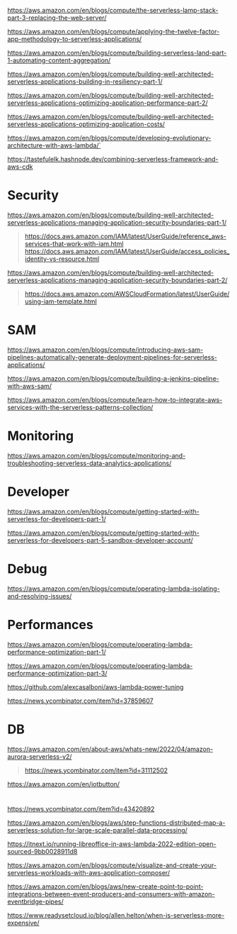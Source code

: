 https://aws.amazon.com/en/blogs/compute/the-serverless-lamp-stack-part-3-replacing-the-web-server/

https://aws.amazon.com/en/blogs/compute/applying-the-twelve-factor-app-methodology-to-serverless-applications/

https://aws.amazon.com/en/blogs/compute/building-serverless-land-part-1-automating-content-aggregation/

https://aws.amazon.com/en/blogs/compute/building-well-architected-serverless-applications-building-in-resiliency-part-1/

https://aws.amazon.com/en/blogs/compute/building-well-architected-serverless-applications-optimizing-application-performance-part-2/

https://aws.amazon.com/en/blogs/compute/building-well-architected-serverless-applications-optimizing-application-costs/

https://aws.amazon.com/en/blogs/compute/developing-evolutionary-architecture-with-aws-lambda/`

https://tastefulelk.hashnode.dev/combining-serverless-framework-and-aws-cdk

# Security
https://aws.amazon.com/en/blogs/compute/building-well-architected-serverless-applications-managing-application-security-boundaries-part-1/
> https://docs.aws.amazon.com/IAM/latest/UserGuide/reference_aws-services-that-work-with-iam.html
> https://docs.aws.amazon.com/IAM/latest/UserGuide/access_policies_identity-vs-resource.html

https://aws.amazon.com/en/blogs/compute/building-well-architected-serverless-applications-managing-application-security-boundaries-part-2/
> https://docs.aws.amazon.com/AWSCloudFormation/latest/UserGuide/using-iam-template.html

# SAM

https://aws.amazon.com/en/blogs/compute/introducing-aws-sam-pipelines-automatically-generate-deployment-pipelines-for-serverless-applications/

https://aws.amazon.com/en/blogs/compute/building-a-jenkins-pipeline-with-aws-sam/

https://aws.amazon.com/en/blogs/compute/learn-how-to-integrate-aws-services-with-the-serverless-patterns-collection/

# Monitoring
https://aws.amazon.com/en/blogs/compute/monitoring-and-troubleshooting-serverless-data-analytics-applications/

# Developer
https://aws.amazon.com/en/blogs/compute/getting-started-with-serverless-for-developers-part-1/

https://aws.amazon.com/en/blogs/compute/getting-started-with-serverless-for-developers-part-5-sandbox-developer-account/

# Debug
https://aws.amazon.com/en/blogs/compute/operating-lambda-isolating-and-resolving-issues/

# Performances
https://aws.amazon.com/en/blogs/compute/operating-lambda-performance-optimization-part-1/

https://aws.amazon.com/en/blogs/compute/operating-lambda-performance-optimization-part-3/

https://github.com/alexcasalboni/aws-lambda-power-tuning

https://news.ycombinator.com/item?id=37859607

# DB
https://aws.amazon.com/en/about-aws/whats-new/2022/04/amazon-aurora-serverless-v2/
> https://news.ycombinator.com/item?id=31112502

https://aws.amazon.com/en/iotbutton/

#
https://news.ycombinator.com/item?id=43420892

https://aws.amazon.com/en/blogs/aws/step-functions-distributed-map-a-serverless-solution-for-large-scale-parallel-data-processing/

https://itnext.io/running-libreoffice-in-aws-lambda-2022-edition-open-sourced-9bb0028911d8

https://aws.amazon.com/en/blogs/compute/visualize-and-create-your-serverless-workloads-with-aws-application-composer/

https://aws.amazon.com/en/blogs/aws/new-create-point-to-point-integrations-between-event-producers-and-consumers-with-amazon-eventbridge-pipes/

https://www.readysetcloud.io/blog/allen.helton/when-is-serverless-more-expensive/